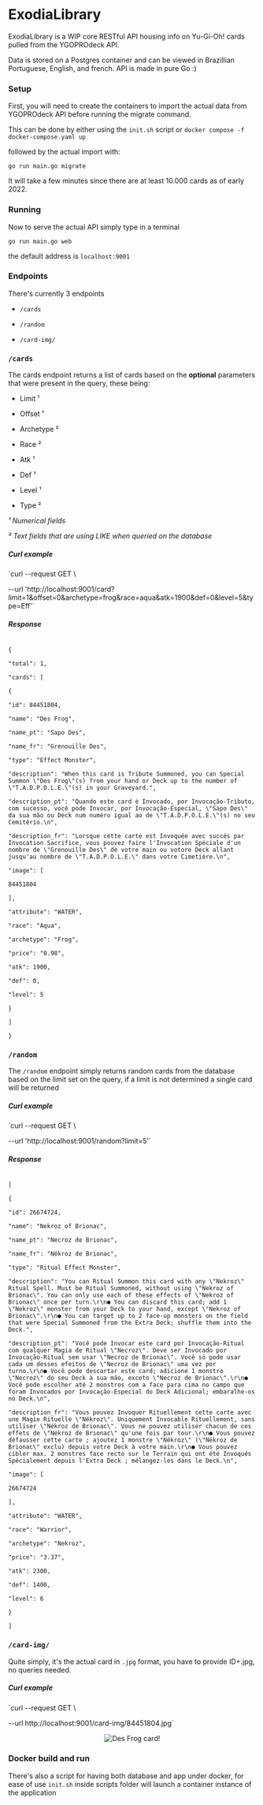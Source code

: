 # ExodiaLibrary

  

ExodiaLibrary is a WIP core RESTful API housing info on Yu-Gi-Oh! cards pulled from the YGOPROdeck API.

Data is stored on a Postgres container and can be viewed in Brazillian Portuguese, English, and french. API is made in pure Go :)

  

### Setup

First, you will need to create the containers to import the actual data from YGOPROdeck API before running the migrate command.

This can be done by either using the `init.sh` script or `docker compose -f docker-compose.yaml up`

followed by the actual import with:

`go run main.go migrate`

It will take a few minutes since there are at least 10.000 cards as of early 2022.

  

### Running

Now to serve the actual API simply type in a terminal

`go run main.go web`

the default address is `localhost:9001`

  

### Endpoints

There's currently 3 endpoints

* `/cards`

* `/random`

* `/card-img/`

  

### `/cards`

The cards endpoint returns a list of cards based on the **optional** parameters that were present in the query, these being:

  

* Limit ¹

* Offset ¹

* Archetype ²

* Race ²

* Atk ¹

* Def ¹

* Level ¹

* Type ²

  

*¹ Numerical fields*

*² Text fields that are using LIKE when queried on the database*

##### Curl example

`curl --request GET \

--url 'http://localhost:9001/card?limit=1&offset=0&archetype=frog&race=aqua&atk=1900&def=0&level=5&type=Eff'`

  

##### Response

```

{

"total": 1,

"cards": [

{

"id": 84451804,

"name": "Des Frog",

"name_pt": "Sapo Des",

"name_fr": "Grenouille Des",

"type": "Effect Monster",

"description": "When this card is Tribute Summoned, you can Special Summon \"Des Frog\"(s) from your hand or Deck up to the number of \"T.A.D.P.O.L.E.\"(s) in your Graveyard.",

"description_pt": "Quando este card é Invocado, por Invocação-Tributo, com sucesso, você pode Invocar, por Invocação-Especial, \"Sapo Des\" da sua mão ou Deck num numéro igual ao de \"T.A.D.P.O.L.E.\"(s) no seu Cemitério.\n",

"description_fr": "Lorsque cette carte est Invoquée avec succès par Invocation Sacrifice, vous pouvez faire l'Invocation Spéciale d'un nombre de \"Grenouille Des\" de votre main ou votore Deck allant jusqu'au nombre de \"T.A.D.P.O.L.E.\" dans votre Cimetière.\n",

"image": [

84451804

],

"attribute": "WATER",

"race": "Aqua",

"archetype": "Frog",

"price": "0.98",

"atk": 1900,

"def": 0,

"level": 5

}

]

}

```

### `/random`

  

The `/random` endpoint simply returns random cards from the database based on the limit set on the query, if a limit is not determined a single card will be returned

  

##### Curl example

  

`curl --request GET \

--url 'http://localhost:9001/random?limit=5'`

  

##### Response

```

[

{

"id": 26674724,

"name": "Nekroz of Brionac",

"name_pt": "Necroz de Brionac",

"name_fr": "Nékroz de Brionac",

"type": "Ritual Effect Monster",

"description": "You can Ritual Summon this card with any \"Nekroz\" Ritual Spell. Must be Ritual Summoned, without using \"Nekroz of Brionac\". You can only use each of these effects of \"Nekroz of Brionac\" once per turn.\r\n● You can discard this card; add 1 \"Nekroz\" monster from your Deck to your hand, except \"Nekroz of Brionac\".\r\n● You can target up to 2 face-up monsters on the field that were Special Summoned from the Extra Deck; shuffle them into the Deck.",

"description_pt": "Você pode Invocar este card por Invocação-Ritual com qualquer Magia de Ritual \"Necroz\". Deve ser Invocado por Invocação-Ritual sem usar \"Necroz de Brionac\". Você só pode usar cada um desses efeitos de \"Necroz de Brionac\" uma vez por turno.\r\n● Você pode descartar este card; adicione 1 monstro \"Necroz\" do seu Deck à sua mão, exceto \"Necroz de Brionac\".\r\n● Você pode escolher até 2 monstros com a face para cima no campo que foram Invocados por Invocação-Especial do Deck Adicional; embaralhe-os no Deck.\n",

"description_fr": "Vous pouvez Invoquer Rituellement cette carte avec une Magie Rituelle \"Nékroz\". Uniquement Invocable Rituellement, sans utiliser \"Nékroz de Brionac\". Vous ne pouvez utiliser chacun de ces effets de \"Nékroz de Brionac\" qu'une fois par tour.\r\n● Vous pouvez défausser cette carte ; ajoutez 1 monstre \"Nékroz\" (\"Nékroz de Brionac\" exclu) depuis votre Deck à votre main.\r\n● Vous pouvez cibler max. 2 monstres face recto sur le Terrain qui ont été Invoqués Spécialement depuis l'Extra Deck ; mélangez-les dans le Deck.\n",

"image": [

26674724

],

"attribute": "WATER",

"race": "Warrior",

"archetype": "Nekroz",

"price": "3.37",

"atk": 2300,

"def": 1400,

"level": 6

}

]

```

  

### `/card-img/`

Quite simply, it's the actual card in `.jpg` format, you have to provide ID+.jpg, no queries needed.

  

##### Curl example

`curl --request GET \

--url http://localhost:9001/card-img/84451804.jpg`

<center>

![Des Frog card!](/pages/card-img/84451804.jpg "Des Frog")

</center>

### Docker build and run
There's also a script for having both database and app under docker, for ease of use `init.sh` inside scripts folder will launch a container instance of the application